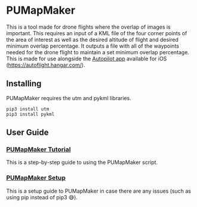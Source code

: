 # PUMapMaker
This is a tool made for drone flights where the overlap of images is important.  This requires an input of a KML file of the four corner points of the area of interest as well as the desired altitude of flight and desired minimum overlap percentage.  It outputs a file with all of the waypoints needed for the drone flight to maintain a set minimum overlap percentage.  This is made for use alongside the [Autopilot app](https://autoflight.hangar.com/) available for iOS (https://autoflight.hangar.com/).
## Installing
PUMapMaker requires the utm and pykml libraries.
```
pip3 install utm
pip3 install pykml
```

## User Guide
### [PUMapMaker Tutorial](https://purdue0-my.sharepoint.com/personal/bullock8_purdue_edu/_layouts/15/guestaccess.aspx?docid=009f9433d13f84e9bb2e5dfc15546c65e&authkey=AU0qOeL4O9MEKjr2-hZw0Oo)
This is a step-by-step guide to using the PUMapMaker script.
### [PUMapMaker Setup](https://purdue0-my.sharepoint.com/personal/bullock8_purdue_edu/_layouts/15/guestaccess.aspx?docid=09f2908ced8fa4dc883620781fd9e7517&authkey=AWGWMReH-BM7f0LmI5AxVTg)
This is a setup guide to PUMapMaker in case there are any issues (such as using pip instead of pip3 :sweat_smile:).
